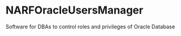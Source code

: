 NARFOracleUsersManager
======================

Software for DBAs to control roles and privileges of Oracle Database
